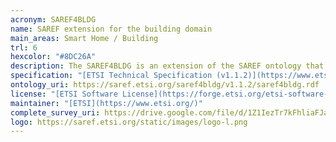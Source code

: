 ```yaml
--- 
acronym: SAREF4BLDG
name: SAREF extension for the building domain
main_areas: Smart Home / Building
trl: 6
hexcolor: "#8DC26A"
description: The SAREF4BLDG is an extension of the SAREF ontology that was created based on the Industry Foundation Classes (IFC) standard for building information, specifically focusing on the part of the standard related to devices and appliances within the building domain.
specification: "[ETSI Technical Specification (v1.1.2)](https://www.etsi.org/deliver/etsi_ts/103400_103499/10341003/01.01.02_60/ts_10341003v010102p.pdf), [SAREF4BLDG OVerview](https://saref.etsi.org/saref4bldg), [SAREF4BLDG Overview v1.1.2](https://saref.etsi.org/saref4bldg/v1.1.2/)"
ontology_uri: https://saref.etsi.org/saref4bldg/v1.1.2/saref4bldg.rdf
license: "[ETSI Software License](https://forge.etsi.org/etsi-software-license)"
maintainer: "[ETSI](https://www.etsi.org/)"
complete_survey_uri: https://drive.google.com/file/d/1Z1IezTr7kFhliaFJaaVstBjckQMQxXHD/view
logo: https://saref.etsi.org/static/images/logo-l.png
--- 
```

